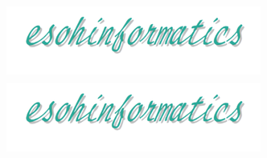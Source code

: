 <p align="center">
  <a href="https://esohkevin.github.io/">
    <img src="docs/assets/img/esohinformatics_logo.svg" alt="esohinformatics">
  </a>
</p>

![](docs/assets/img/esohinformatics_logo.svg)
